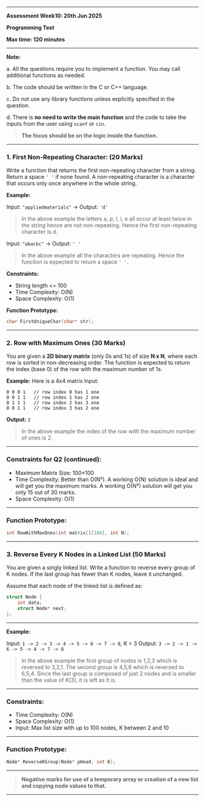 
---

**Assessment Week10: 20th Jun 2025**

**Programming Test**   

**Max time: 120 minutes**   


---

**Note:**  

a. All the questions require you to implement a function. You may call additional functions as needed.  

b. The code should be written in the C or C++ language.  

c. Do not use any library functions unless explicitly specified in the question.  

d. There is **no need to write the main function** and the code to take the inputs from the user using `scanf` or `cin`.  


> **The focus should be on the logic inside the function.**

---

### 1. First Non-Repeating Character: (20 Marks)

Write a function that returns the first non-repeating character from a string. Return a space `' '` if none found. A non-repeating character is a character that occurs only once anywhere in the whole string.

**Example:**

Input: `"appliedmaterials"` → Output: `'d'`

> In the above example the letters a, p, l, i, e all occur at least twice in the string hence are not non-repeating. Hence the first non-repeating character is d.

Input: `"abacbc"` → Output: `' '`

> In the above example all the characters are repeating. Hence the function is expected to return a space `' '`.

**Constraints:**

* String length <= 100
* Time Complexity: O(N)
* Space Complexity: O(1)

**Function Prototype:**

```cpp
char FirstUniqueChar(char* str);
```

---

### 2. Row with Maximum Ones (30 Marks)

You are given a **2D binary matrix** (only 0s and 1s) of size **N x N**, where each row is sorted in non-decreasing order. The function is expected to return the index (base 0) of the row with the maximum number of 1s.

**Example:**
Here is a 4x4 matrix
Input:

```
0 0 0 1   // row index 0 has 1 one  
0 0 1 1   // row index 1 has 2 one  
0 1 1 1   // row index 2 has 3 one  
0 0 1 1   // row index 3 has 2 one
```

**Output:**
`2`

> In the above example the index of the row with the maximum number of ones is 2.

---


### Constraints for Q2 (continued):

* Maximum Matrix Size: 100×100
* Time Complexity: Better than O(N²). A working O(N) solution is ideal and will get you the maximum marks. A working O(N²) solution will get you only 15 out of 30 marks.
* Space Complexity: O(1)

---

### Function Prototype:

```cpp
int RowWithMaxOnes(int matrix[][100], int N);
```

---

### 3. Reverse Every K Nodes in a Linked List (50 Marks)

You are given a singly linked list. Write a function to reverse every group of K nodes. If the last group has fewer than K nodes, leave it unchanged.

Assume that each node of the linked list is defined as:

```cpp
struct Node {
    int data;
    struct Node* next;
};
```

---

**Example:**

Input: `1 -> 2 -> 3 -> 4 -> 5 -> 6 -> 7 -> 8`, K = 3
Output: `3 -> 2 -> 1 -> 6 -> 5 -> 4 -> 7 -> 8`

> In the above example the first group of nodes is 1,2,3 which is reversed to 3,2,1.
> The second group is 4,5,6 which is reversed to 6,5,4.
> Since the last group is composed of just 2 nodes and is smaller than the value of K(3), it is left as it is.

---

### Constraints:

* Time Complexity: O(N)
* Space Complexity: O(1)
* Input: Max list size with up to 100 nodes, K between 2 and 10

---

### Function Prototype:

```cpp
Node* ReverseKGroup(Node* pHead, int K);
```

---

> **Negative marks for use of a temporary array or creation of a new list and copying node values to that.**

---
